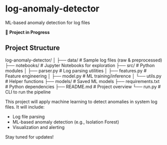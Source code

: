 # log-anomaly-detector
ML-based anomaly detection for log files

🚧 **Project in Progress**

## Project Structure

log-anomaly-detector/
│
├── data/                  # Sample log files (raw & preprocessed)
├── notebooks/             # Jupyter Notebooks for exploration
├── src/                   # Python modules
│   ├── parser.py          # Log parsing utilities
│   ├── features.py        # Feature engineering
│   ├── model.py           # ML training/inference
│   └── utils.py           # Helper functions
├── models/                # Saved ML models
├── requirements.txt       # Python dependencies
├── README.md              # Project overview
└── run.py                 # CLI to run the pipeline


This project will apply machine learning to detect anomalies in system log files. It will include:

- Log file parsing
- ML-based anomaly detection (e.g., Isolation Forest)
- Visualization and alerting

Stay tuned for updates!
